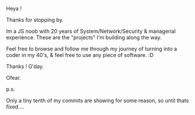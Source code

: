 Heya ! 

Thanks for stopping by.


Im a JS noob with 20 years of System/Network/Security & managerial experience.
These are the "projects" I'm building along the way.

Feel free to browse and follow  me through my journey of turning into a coder in my 40's, & feel free to use any piece of software. :D 

Thanks ! 
G'day. 


Ofear.

p.s.

Only a tiny tenth of my commits are showing for some reason, so until thats fixed....
